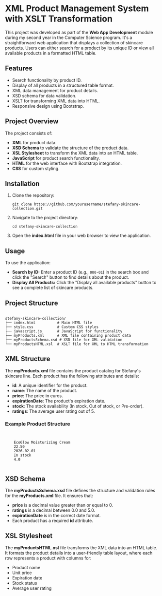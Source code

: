 <h1>XML Product Management System with XSLT Transformation</h1>

<p>This project was developed as part of the <strong>Web App Development</strong> module during my second year in the Computer Science program.
It's a straightforward web application that displays a collection of skincare products. Users can either search for a product by its unique ID or view all available products in a formatted HTML table.</p>

<h2>Features</h2>
<ul>
    <li>Search functionality by product ID.</li>
    <li>Display of all products in a structured table format.</li>
    <li>XML data management for product details.</li>
    <li>XSD schema for data validation.</li>
    <li>XSLT for transforming XML data into HTML.</li>
    <li>Responsive design using Bootstrap.</li>
</ul>

<h2>Project Overview</h2>
<p>The project consists of:</p>
<ul>
    <li><strong>XML</strong> for product data.</li>
    <li><strong>XSD Schema</strong> to validate the structure of the product data.</li>
    <li><strong>XSL Stylesheet</strong> to transform the XML data into an HTML table.</li>
    <li><strong>JavaScript</strong> for product search functionality.</li>
    <li><strong>HTML</strong> for the web interface with Bootstrap integration.</li>
    <li><strong>CSS</strong> for custom styling.</li>
</ul>

<h2>Installation</h2>
<ol>
    <li>Clone the repository:
        <pre><code>git clone https://github.com/yourusername/stefany-skincare-collection.git</code></pre>
    </li>
    <li>Navigate to the project directory:
        <pre><code>cd stefany-skincare-collection</code></pre>
    </li>
    <li>Open the <strong>index.html</strong> file in your web browser to view the application.</li>
</ol>

<h2>Usage</h2>
<p>To use the application:</p>
<ul>
    <li><strong>Search by ID:</strong> Enter a product ID (e.g., <code>000-01</code>) in the search box and click the "Search" button to find details about the product.</li>
    <li><strong>Display All Products:</strong> Click the "Display all available products" button to see a complete list of skincare products.</li>
</ul>

<h2>Project Structure</h2>
<pre><code>
stefany-skincare-collection/
├── index.html          # Main HTML file
├── style.css           # Custom CSS styles
├── javascript.js       # JavaScript for functionality
├── myProducts.xml      # XML file containing product data
├── myProductsSchema.xsd # XSD file for XML validation
└── myProductsHTML.xsl  # XSLT file for XML to HTML transformation
</code></pre>

<h2>XML Structure</h2>
<p>The <strong>myProducts.xml</strong> file contains the product catalog for Stefany's skincare line. Each product has the following attributes and details:</p>
<ul>
    <li><strong>id</strong>: A unique identifier for the product.</li>
    <li><strong>name</strong>: The name of the product.</li>
    <li><strong>price</strong>: The price in euros.</li>
    <li><strong>expirationDate</strong>: The product's expiration date.</li>
    <li><strong>stock</strong>: The stock availability (In stock, Out of stock, or Pre-order).</li>
    <li><strong>ratings</strong>: The average user rating out of 5.</li>
</ul>

<h3>Example Product Structure</h3>
<pre><code>
<product id="000-01">
    <name>EcoGlow Moisturizing Cream</name>
    <price>22.50</price>
    <expirationDate>2026-02-01</expirationDate>
    <stock>In stock</stock>
    <ratings>4.0</ratings>
</product>
</code></pre>

<h2>XSD Schema</h2>
<p>The <strong>myProductsSchema.xsd</strong> file defines the structure and validation rules for the <strong>myProducts.xml</strong> file. It ensures that:</p>
<ul>
    <li><strong>price</strong> is a decimal value greater than or equal to 0.</li>
    <li><strong>ratings</strong> is a decimal between 0.0 and 5.0.</li>
    <li><strong>expirationDate</strong> is in the correct date format.</li>
    <li>Each product has a required <strong>id</strong> attribute.</li>
</ul>

<h2>XSL Stylesheet</h2>
<p>The <strong>myProductsHTML.xsl</strong> file transforms the XML data into an HTML table. It formats the product details into a user-friendly table layout, where each row represents a product with columns for:</p>
<ul>
    <li>Product name</li>
    <li>Unit price</li>
    <li>Expiration date</li>
    <li>Stock status</li>
    <li>Average user rating</li>
</ul>
